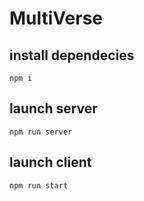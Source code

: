 # MultiVerse

## install dependecies
```
npm i
```

## launch server
```
npm run server
```

## launch client 
```
npm run start 
```
